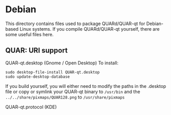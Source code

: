 
Debian
====================
This directory contains files used to package QUARd/QUAR-qt
for Debian-based Linux systems. If you compile QUARd/QUAR-qt yourself, there are some useful files here.

## QUAR: URI support ##


QUAR-qt.desktop  (Gnome / Open Desktop)
To install:

	sudo desktop-file-install QUAR-qt.desktop
	sudo update-desktop-database

If you build yourself, you will either need to modify the paths in
the .desktop file or copy or symlink your QUAR-qt binary to `/usr/bin`
and the `../../share/pixmaps/QUAR128.png` to `/usr/share/pixmaps`

QUAR-qt.protocol (KDE)


